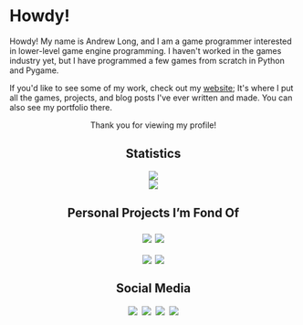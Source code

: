 # Howdy!

<p>Howdy! My name is Andrew Long, and I am a game programmer interested in lower-level game engine programming. I haven't worked in the games industry yet, but I have programmed a few games from scratch in Python and Pygame.</p>
<p>If you'd like to see some of my work, check out my <a href="longestboi.github.io">website</a>; It's where I put all the games, projects, and blog posts I've ever written and made. You can also see my portfolio there.</p>
<p align="center">Thank you for viewing my profile!</p>
<h2 align="center">Statistics</h2>
 
<div align="center">
<img align="bottom" src="https://github-readme-stats.vercel.app/api?username=Longestboi&count_private=true&show_icons=true&theme=synthwave&hide_rank=true">
</br>
<img align="center" src="https://img.shields.io/endpoint?color=f4005f&label=Profile%20Views&style=for-the-badge&url=https%3A%2F%2Fhits.dwyl.com%2FLongestboi%2FLongestboi.json">
</div>

<h2 align="center">Personal Projects I’m Fond Of</h2>

<div>
<div align="center" style="display: block;">
<a target="_blank" rel="noreferrer noopener" href="https://github.com/Longestboi/Brick-Breaker"><img align="middle" style="margin: 1px;" src="https://github-readme-stats.vercel.app/api/pin/?username=Longestboi&repo=brick-breaker&theme=synthwave"></a>
<a target="_blank" rel="noreferrer noopener" href="https://github.com/Longestboi/sndata-converter"><img align="middle" style="margin: 1px;" src="https://github-readme-stats.vercel.app/api/pin/?username=Longestboi&repo=sndata-converter&theme=synthwave"></a>
</div>
<p></p>
<div align="center" style="display: block;">
<a target="_blank" rel="noreferrer noopener" href="https://github.com/Longestboi/TNES2INES"><img align="middle" style="margin: 1px;" src="https://github-readme-stats.vercel.app/api/pin/?username=Longestboi&repo=TNES2INES&theme=synthwave"></a>
<a target="_blank" rel="noreferrer noopener" href="https://github.com/Longestboi/tnes2inesGUI"><img align="middle" style="margin: 1px;" src="https://github-readme-stats.vercel.app/api/pin/?username=Longestboi&repo=tnes2inesGUI&theme=synthwave"></a>
</div>
</div>

<h2 align="center">Social Media</h2>

<div align="center" style="display: block;">
<a href="https://www.linkedin.com/in/andrewrlong02/" target="_blank" rel="noreferrer noopener"><img style="padding: 2px;" src="https://img.shields.io/badge/-Linkedin-0077b5?style=for-the-badge&logo=Linkedin"></a>
<a href="https://discord.com/users/1069026764849958964" target="_blank" rel="noreferrer noopener"><img style="padding: 2px;" src="https://img.shields.io/badge/-Discord-202225?style=for-the-badge&logo=Discord"></a>
<a href="https://twitter.com/Long_boii" target="_blank" rel="noreferrer noopener"><img style="padding: 2px;" src="https://img.shields.io/badge/-Twitter-15202B?style=for-the-badge&logo=Twitter"></a>
<a href="https://youtube.com/@Longest_boi" target="_blank" rel="noreferrer noopener"><img style="padding: 2px;" src="https://img.shields.io/badge/-YouTube-FF0000?style=for-the-badge&logo=YouTube"></a>
</div>
